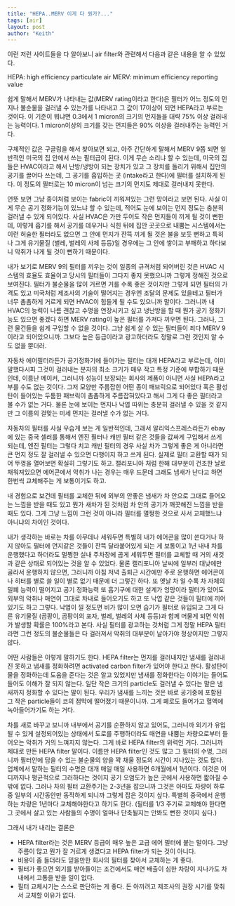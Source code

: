 ```yaml
---
title: "HEPA..MERV 이게 다 뭔가?..."
tags: [air]
layout: post
author: "Keith"
---
```


이런 저런 사이트들을 다 알아보니 air filter와 관련해서 다음과 같은 내용을 알 수 있었다.

HEPA: high efficiency particulate air
MERV: minimum efficiency reporting value

쉽게 말해서 MERV가 나타내는 값(MERV rating이라고 한다)은 필터가 어느 정도의 먼지나 불순물을 걸러낼 수 있는가를 나타내고 그 값이 17이상이 되면 HEPA라고 부르는 것이다. 이 기준이 뭐냐면 0.3에서 1 micron의 크기의 먼지들을 대략 75% 이상 걸러내는 능력이다. 1 micron이상의 크기를 갖는 먼지들은 90% 이상을 걸러내주는 능력인 거다. 

구체적인 값은 구글링을 해서 찾아보면 되고, 아주 간단하게 말해서 MERV 9쯤 되면 일반적인 미국의 집 안에서 쓰는 필터급이 된다. 이게 무슨 소리냐 할 수 있는데, 미국의 집들은 HVAC이라고 해서 난방/냉방이 되는 장치가 있고 그 장치를 돌리기 위해서 집안의 공기를 끌어다 쓰는데, 그 공기를 흡입하는 곳 (intake라고 한다)에 필터를 설치하게 된다. 이 정도의 필터로는 10 micron이 넘는 크기의 먼지도 제대로 걸러내지 못한다. 

언뜻 보면 그냥 종이처럼 보이는 fabric이 끼워져있는 그런 망이라고 보면 된다. 사실 이게 무슨 공기 정화기능이 있느냐 할 수 있는데, 적어도 눈에 보이는 먼지 정도는 충분히 걸러낼 수 있게 되어있다. 사실 HVAC은 가만 두어도 작은 먼지들이 끼게 될 것이 뻔한데, 이렇게 흡기를 해서 공기를 데우거나 식힌 뒤에 집안 곳곳으로 내뿜는 시스템에서는 이런 허술한 필터라도 없으면 그 안에 먼지가 잔뜩 끼게 될 것은 불을 보듯 뻔하고 특히나 그게 유기물질 (벌레, 벌레의 사체 등등)일 경우에는 그 안에 쌓이고 부패하고 하다보니 악취가 나게 될 것이 뻔하기 때문이다.

내가 보기로 MERV 9의 필터를 끼우는 것이 일종의 규격처럼 되어버린 것은 HVAC 시스템의 효율도 효율이고 당시의 필터들이 그다지 좋지 못했으니까 그렇게 정해진 것으로 보여진다. 필터가 불순물을 많이 거르면 거를 수록 좋은 것이지만 그렇게 되면 필터의 가격도 있고 미국처럼 제조사의 기술이 떨어지는 경우엔 조달의 문제도 있을테고 필터가 너무 촘촘하게 거르게 되면 HVAC이 힘들게 될 수도 있으니까 말이다. 그러니까 내 HVAC의 능력이 나름 괜찮고 수명을 연장시키고 싶고 냉난방을 할 때 뭔가 공기 정화기능도 있으면 좋겠다 하면 MERV rating이 높은 필터를 가져다 끼우면 된다. 그러나, 그런 물건들을 쉽게 구입할 수 없을 것이다. 그냥 쉽게 살 수 있는 필터들이 죄다 MERV 9이라고 되어있으니까. 그보다 높은 등급이라고 광고하더라도 정말로 그런 것인지 알 수도 없을 뿐더러.

자동차 에어필터라든가 공기정화기에 들어가는 필터는 대개 HEPA라고 부르는데, 이미 말했다시피 그것이 걸러내는 분자의 최소 크기가 매우 작고 특정 기준에 부합하기 때문인데, 이름난 메이커, 그러니까 성능이 보장되는 회사의 제품이 아니면 사실 HEPA라고 부를 수도 없는 것이다. 그저 모양만 주름잡힌 어떤 종이 패브릭으로 되어있다 혹은 활성탄이 들어있는 두툼한 패브릭이 촘촘하게 주름잡혀있다고 해서 그게 다 좋은 필터라고 볼 수가 없는 거다. 물론 눈에 보이는 먼지나 낙엽 따위는 충분히 걸러낼 수 있을 것 같지만 그 이름의 걸맞는 미세 먼지는 걸러낼 수가 없는 거다. 

자동차의 필터를 사실 우습게 보는 게 일반적인데, 그래서 알리익스프레스라든가 ebay에 있는 중국 셀러를 통해서 엔진 필터나 캐빈 필터 같은 것들을 값싸게 구입해서 쓰게 되는데, 엔진 필터는 그렇다 치고 캐빈 필터의 경우 사실 차가 그렇게 좋은 게 아니라면 큰 먼지 정도 잘 걸러낼 수 있으면 다행이지 하고 쓰게 된다. 실제로 필터 교환할 때가 되어 뚜껑을 열어보면 확실히 그렇기도 하고. 캘리포니아 처럼 한해 대부분이 건조한 날로 채워져있으면 에어콘에서 악취가 나는 경우는 매우 드문데 그래도 냄새가 난다고 하면 한번씩 교체해주는 게 보통이기도 하고.

내 경험으로 보건데 필터를 교체한 뒤에 외부의 안좋은 냄새가 차 안으로 그대로 들어오는 느낌을 받을 때도 있고 뭔가 새차가 된 것처럼 차 안의 공기가 깨끗해진 느낌을 받을 때도 있다. 그게 그냥 느낌이 그런 것이 아니라 필터를 멀쩡한 것으로 사서 교체했느냐 아니냐의 차이인 것이다. 

내가 생각하는 바로는 차를 아무데나 세워두면 특별히 내가 에어콘을 많이 쓴다거나 하지 않아도 필터에 먼지같은 것들이 잔뜩 달라붙어있게 되는 게 보통이고 1년 내내 차를 운행했다고 하더라도 멀쩡한 실내 주차장에 곱게 세워두면 필터를 교체할 때 거의 새것과 같은 상태로 되어있는 것을 알 수 있었다. 물론 캘리포니아 날씨에 일부러 대낮에만 골라서 운행하지 않으면, 그러니까 아침 저녁 출퇴근 시간에만 주로 운행하면 에어콘이나 히터를 별로 쓸 일이 별로 없기 때문에 더 그렇긴 하다. 또 옛날 차 일 수록 차 자체의 밀폐 능력이 떨어지고 공기 정화능력 또 흡기구에 대한 설계가 엉망이라 필터가 있어도 외부의 악취나 매연이 그대로 차내로 들어오기도 하고 또 낙엽 같은 것들이 필터에 끼어있기도 하고 그렇다. 낙엽이 낄 정도면 비가 많이 오면 습기가 필터로 유입되고 그게 다른 유기물질 (곰팡이, 곰팡이의 포자, 벌레, 벌레의 사체 등등)과 함께 머물게 되면 악취가 발생할 확률은 100%라고 본다. 사실 필터를 광고하는 것처럼 그게 정말 HEPA 필터라면 그런 정도의 불순물들은 다 걸러져서 악취의 대부분이 날아가야 정상이지만 그렇지 않다.

어떤 사람들은 이렇게 말하기도 한다. HEPA filter는 먼지를 걸러내지만 냄새를 걸러내진 못하고 냄새를 정화하려면 activated carbon filter가 있어야 한다고 한다. 활성탄이 물을 정화하는데 도움을 준다는 것은 알고 있었지만 냄새를 정화한다는 이야기는 들어도 들어도 이해가 잘 되지 않는다. 일단 작은 크기의 particle도 걸러낼 수 있다는 말은 냄새까지 정화할 수 있다는 말이 된다. 우리가 냄새를 느끼는 것은 바로 공기중에 포함된 그 작은 particle들이 코의 점막에 떨어졌기 때문이니까. 그게 폐로도 들어가고 혈액에 녹아들어가기도 하는 거다. 

차를 새로 바꾸고 보니까 내부에서 공기를 순환하지 않고 있어도, 그러니까 외기가 유입될 수 있게 설정되어있는 상태에서 도로를 주행하더라도 매연을 내뿜는 차량으로부터 들어오는 악취가 거의 느껴지지 않는다. 그게 바로 HEPA filter의 위력인 거다. 그러니까 제대로 만든 HEPA filter 말이다. 이름만 HEPA filter인 것도 많고 그 필터의 수명, 그러니까 필터안에 담을 수 있는 불순물의 양을 꽉 채울 정도의 시간이 지나있는 것도 많다. 업체에서 말하는 필터의 수명은 대개 매일 매일 사용하면 6개월에서 1년이다. 이것은 어디까지나 평균적으로 그러하다는 것이지 공기 오염도가 높은 곳에서 사용하면 짧아질 수 밖에 없다. 그러나 차의 필터 교환주기는 2-3년을 잡으니까 그것은 아마도 차량이 하루 중 일부의 시간동안만 동작하게 되니까 그렇게 잡은 것이지 싶다. 특별히 중국에서 운행하는 차량은 1년마다 교체해야한다고 하기도 한다. (필터를 1/3 주기로 교체해야 한다면 그 곳에서 살고 있는 사람들의 수명이 얼마나 단축될지는 안봐도 뻔한 것이지 싶다.)

그래서 내가 내리는 결론은
- HEPA filter라는 것은 MERV 등급이 매우 높은 고급 에어 필터에 붙는 말이다. 그냥 주름이 많고 뭔가 잘 거르게 생겼다고 HEPA filter가 되는 것이 아니다.
- 비용이 좀 들더라도 믿을만한 회사의 필터를 찾아서 교체하는 게 좋다.
- 필터가 좋으면 외기를 받아들이는 조건에서도 매연 배출이 심한 차량이 지나가도 차내에서 고통을 받을 일이 없다.
- 필터 교체시기는 스스로 판단하는 게 좋다. 돈 아끼려고 제조사의 권장 시기를 맞춰서 교체할 이유가 없다. 

